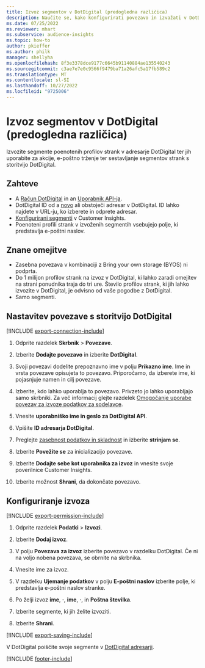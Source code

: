 ```yaml
---
title: Izvoz segmentov v DotDigital (predogledna različica)
description: Naučite se, kako konfigurirati povezavo in izvažati v DotDigital.
ms.date: 07/25/2022
ms.reviewer: mhart
ms.subservice: audience-insights
ms.topic: how-to
author: pkieffer
ms.author: philk
manager: shellyha
ms.openlocfilehash: 8f3e3378dce9177c6645b91140884ae135540243
ms.sourcegitcommit: c3ae7e7e0c9566f9479ba71a26afc5a17fb589c2
ms.translationtype: MT
ms.contentlocale: sl-SI
ms.lasthandoff: 10/27/2022
ms.locfileid: "9725006"
---
```

# <a name="export-segments-to-dotdigital-preview"></a>Izvoz segmentov v DotDigital (predogledna različica)

Izvozite segmente poenotenih profilov strank v adresarje DotDigital ter jih uporabite za akcije, e-poštno trženje ter sestavljanje segmentov strank s storitvijo DotDigital.

## <a name="prerequisites"></a>Zahteve

- A [Račun DotDigital](https://dotdigital.com/) in an [Uporabnik API-ja](https://support.dotdigital.com/hc/articles/115001718730-How-do-I-create-an-API-user).
- DotDigital ID od a [novo](https://support.dotdigital.com/hc/articles/212211968-Creating-an-address-book) ali obstoječi adresar v DotDigital. ID lahko najdete v URL-ju, ko izberete in odprete adresar.
- [Konfigurirani segmenti](segments.md) v Customer Insights.
- Poenoteni profili strank v izvoženih segmentih vsebujejo polje, ki predstavlja e-poštni naslov.

## <a name="known-limitations"></a>Znane omejitve

- Zasebna povezava v kombinaciji z Bring your own storage (BYOS) ni podprta.
- Do 1 milijon profilov strank na izvoz v DotDigital, ki lahko zaradi omejitev na strani ponudnika traja do tri ure. Število profilov strank, ki jih lahko izvozite v DotDigital, je odvisno od vaše pogodbe z DotDigital.
- Samo segmenti.

## <a name="set-up-connection-to-dotdigital"></a>Nastavitev povezave s storitvijo DotDigital

[!INCLUDE [export-connection-include](includes/export-connection-admn.md)]

1. Odprite razdelek **Skrbnik** > **Povezave**.

1. Izberite **Dodajte povezavo** in izberite **DotDigital**.

1. Svoji povezavi dodelite prepoznavno ime v polju **Prikazno ime**. Ime in vrsta povezave opisujeta to povezavo. Priporočamo, da izberete ime, ki pojasnjuje namen in cilj povezave.

1. Izberite, kdo lahko uporablja to povezavo. Privzeto jo lahko uporabljajo samo skrbniki. Za več informacij glejte razdelek [Omogočanje uporabe povezav za izvoze podatkov za sodelavce](connections.md#allow-contributors-to-use-a-connection-for-exports).

1. Vnesite **uporabniško ime in geslo za DotDigital API**.

1. Vpišite **ID adresarja DotDigital**.

1. Preglejte [zasebnost podatkov in skladnost](connections.md#data-privacy-and-compliance) in izberite **strinjam se**.

1. Izberite **Povežite se** za inicializacijo povezave.

1. Izberite **Dodajte sebe kot uporabnika za izvoz** in vnesite svoje poverilnice Customer Insights.

1. Izberite možnost **Shrani**, da dokončate povezavo.

## <a name="configure-an-export"></a>Konfiguriranje izvoza

[!INCLUDE [export-permission-include](includes/export-permission.md)]

1. Odprite razdelek **Podatki** > **Izvozi**.

1. Izberite **Dodaj izvoz**.

1. V polju **Povezava za izvoz** izberite povezavo v razdelku DotDigital. Če ni na voljo nobena povezava, se obrnite na skrbnika.

1. Vnesite ime za izvoz.

1. V razdelku **Ujemanje podatkov** v polju **E-poštni naslov** izberite polje, ki predstavlja e-poštni naslov stranke.

1. Po želji izvoz **ime**, **·**, **ime**, **·**, in **Poštna številka**.

1. Izberite segmente, ki jih želite izvoziti.

1. Izberite **Shrani**.

[!INCLUDE [export-saving-include](includes/export-saving.md)]

V DotDigital poiščite svoje segmente v [DotDigital adresarji](https://support.dotdigital.com/hc/articles/212211968-Creating-an-address-book).

[!INCLUDE [footer-include](includes/footer-banner.md)]
